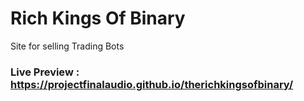 # Rich Kings Of Binary
Site for selling Trading Bots

### Live Preview : https://projectfinalaudio.github.io/therichkingsofbinary/
